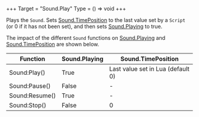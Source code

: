 +++
Target = "Sound.Play"
Type = () => void
+++

Plays the `Sound`. Sets [Sound.TimePosition](https://developer.roblox.com/api-reference/property/Sound/TimePosition) to the last value set by a `Script` (or 0 if it has not been set), and then sets [Sound.Playing](https://developer.roblox.com/api-reference/property/Sound/Playing) to true.The impact of the different `Sound` functions on [Sound.Playing](https://developer.roblox.com/api-reference/property/Sound/Playing) and [Sound.TimePosition](https://developer.roblox.com/api-reference/property/Sound/TimePosition) are shown below.| Function | Sound.Playing | Sound.TimePosition || --- | --- | --- || Sound:Play() | True | Last value set in Lua (default 0) || Sound:Pause() | False | - || Sound:Resume() | True | - || Sound:Stop() | False | 0 |